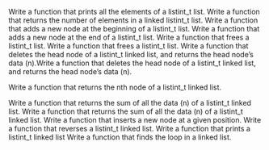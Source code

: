 Write a function that prints all the elements of a listint_t list.
Write a function that returns the number of elements in a linked listint_t list.
Write a function that adds a new node at the beginning of a listint_t list.
Write a function that adds a new node at the end of a listint_t list.
Write a function that frees a listint_t list.
Write a function that frees a listint_t list.
Write a function that deletes the head node of a listint_t linked list, and returns the head node’s data (n).Write a function that deletes the head node of a listint_t linked list, and returns the head node’s data (n).


Write a function that returns the nth node of a listint_t linked list.



Write a function that returns the sum of all the data (n) of a listint_t linked list.
Write a function that returns the sum of all the data (n) of a listint_t linked list.
Write a function that inserts a new node at a given position.
Write a function that reverses a listint_t linked list.
Write a function that prints a listint_t linked list
Write a function that finds the loop in a linked list.
